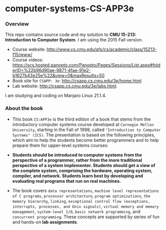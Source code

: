 # computer-systems-CS-APP3e

### Overview

This repo contains source code and my solution to **CMU 15-213: Introduction to
Computer System**. I am using the 2015 Fall version.  
- Course website: http://www.cs.cmu.edu/afs/cs/academic/class/15213-f15/www/  
- Course videos: https://scs.hosted.panopto.com/Panopto/Pages/Sessions/List.aspx#folderID=%22b96d90ae-9871-4fae-91e2-b1627b43e25e%22&view=0&maxResults=50
- Book site for `CSAPP: 3e`: http://csapp.cs.cmu.edu/3e/home.html
- Lab website: http://csapp.cs.cmu.edu/3e/labs.html.

I am studying and coding on Manjaro Linux 21.1.4.

### About the book

- This book `CS:APP3e` is the third edition of a book that stems from the introductory computer systems course developed at `Carnegie Mellon University`, starting in the Fall of 1998, called `"Introduction to Computer Systems" (ICS)`. The presentation is based on the following principles, which aim to help the students become better programmers and to help prepare them for upper-level systems courses:

 - **Students should be introduced to computer systems from the perspective of a programmer, rather from the more traditional perspective of a system implementer.
Students should get a view of the complete system, comprising the hardware, operating system, compiler, and network.
Students learn best by developing and evaluating real programs that run on real machines.**

- The book covers `data representations`, `machine level representations of C programs`, `processor architecture`, `program optimizations`, `the memory hierarchy`, `linking`, `exceptional control flow (exceptions, interrupts, processes, and Unix signals)`, `virtual memory and memory management`, `system-level I/O`, `basic network programming`, and `concurrent programming`. These concepts are supported by series of fun and hands-on **lab assignments**.
